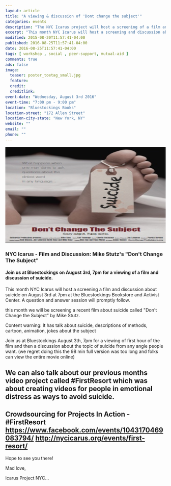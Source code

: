 ```yaml
---
layout: article
title: "A viewing & discussion of 'Dont change the subject'"
categories: events
description: "The NYC Icarus project will host a screening of a film and discussion about suicide"
excerpt: "This month NYC Icarus will host a screening and discussion about suicide by showing a recent film by Mike Stutz on August 3rd at 7pm at the Bluestockings Bookstore and Activist Center.  A question and answer session will promptly follow." 
modified: 2015-08-20T11:57:41-04:00
published: 2016-08-25T11:57:41-04:00
date: 2016-08-25T11:57:41-04:00
tags: [ workshop , social , peer-support, mutual-aid ]
comments: true
ads: false
image:
  teaser: poster_toetag_small.jpg
  feature:
  credit: 
  creditlink: 
event-date: "Wednesday, August 3rd 2016"
event-time: "7:00 pm - 9:00 pm"
location: "Bluestockings Books"
location-street: "172 Allen Street"
location-city-state: "New York, NY"
website: ""
email: ""
phone: ""
---
```

<img src="/images/poster_toetag_small.jpg" width="1000" height="300" />

### NYC Icarus - Film and Discussion: Mike Stutz's "Don't Change The Subject"

#### Join us at Bluestockings on August 3rd, 7pm for a viewing of a film and discussion of suicide.

This month NYC Icarus will host a screening a film and discussion about suicide on August 3rd at 7pm at the Bluestockings Bookstore and Activist Center.  A question and answer session will promptly follow.  

this month we will be screening a recent film about suicide called "Don't Change the Subject" by Mike Stutz.
 
Content warning:
It has talk about suicide, descriptions of methods, cartoon, animation, jokes about the subject
 
Join us at Bluestockings August 3th, 7pm for a viewing of first hour of the film and then a discussion about the topic of suicide from any angle people want.
(we regret doing this the 98 min full version was too long and folks can view
the entire movie online)
 
We can also talk about our previous months video project called
#FirstResort which was about creating videos for people in emotional distress as ways to avoid suicide.
---------------------------------------------
Crowdsourcing for Projects In Action - #FirstResort
https://www.facebook.com/events/1043170469083794/
http://nycicarus.org/events/first-resort/
---------------------------------------------

Hope to see you there!

Mad love,

Icarus Project NYC...
